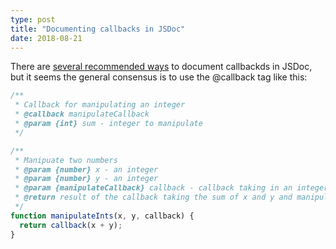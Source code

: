 ```yaml
---
type: post
title: "Documenting callbacks in JSDoc"
date: 2018-08-21
---
```


There are [several recommended ways](https://stackoverflow.com/questions/24214962/whats-the-proper-way-to-document-callbacks-with-jsdoc)
to document callbackds in JSDoc, but it seems the general consensus is to use the @callback
tag like this:

```js
/**
 * Callback for manipulating an integer
 * @callback manipulateCallback
 * @param {int} sum - integer to manipulate
 */

/**
 * Manipuate two numbers
 * @param {number} x - an integer
 * @param {number} y - an integer
 * @param {manipulateCallback} callback - callback taking in an integer and returning another integer
 * @return result of the callback taking the sum of x and y and manipulating it
 */
function manipulateInts(x, y, callback) {
  return callback(x + y);
}
```

